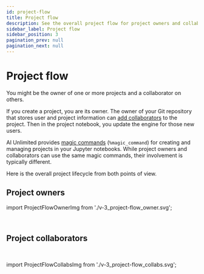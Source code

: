 ```yaml
---
id: project-flow
title: Project flow
description: See the overall project flow for project owners and collaborators.
sidebar_label: Project flow
sidebar_position: 3
pagination_prev: null
pagination_next: null
---
```


# Project flow

You might be the owner of one or more projects and a collaborator on others.

If you create a project, you are its owner. The owner of your Git repository that stores user and project information can [add collaborators](/docs/manage-ai-unlimited/add-collaborators.md) to the project. Then in the project notebook, you update the engine for those new users. 

AI Unlimited provides [magic commands](/docs/explore-and-analyze-data/magic-commands.md) (`%magic_command`) for creating and managing projects in your Jupyter notebooks. While project owners and collaborators can use the same magic commands, their involvement is typically different. 

Here is the overall project lifecycle from both points of view.


## Project owners

import ProjectFlowOwnerImg from './v-3_project-flow_owner.svg';

<ProjectFlowOwnerImg />

<br />


## Project collaborators
<br />

import ProjectFlowCollabsImg from './v-3_project-flow_collabs.svg';

<ProjectFlowCollabsImg />